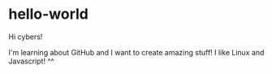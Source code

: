 # hello-world

Hi cybers!

I'm learning about GitHub and I want to create amazing stuff!
I like Linux and Javascript! ^^
